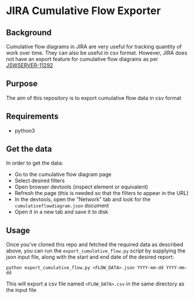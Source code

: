 # JIRA Cumulative Flow Exporter
## Background
Cumulative flow diagrams in JIRA are very useful for tracking quantity of work over time. They can also be useful in csv format. However, JIRA does not have an export feature for cumulative flow diagrams as per [JSWSERVER-11292](https://jira.atlassian.com/browse/JSWSERVER-11292)

## Purpose
The aim of this repository is to export cumulative flow data in csv format

## Requirements
- python3

## Get the data
In order to get the data:
- Go to the cumulative flow diagram page
- Select desired filters
- Open browser devtools (inspect element or equivalent)
- Refresh the page (this is needed so that the filters to appear in the URL)
- In the devtools, open the "Network" tab and look for the `cumulativeflowdiagram.json` document
- Open it in a new tab and save it to disk

## Usage
Once you've cloned this repo and fetched the required data as described above, you can run the `export_cumulative_flow.py` script by supplying the json input file, along with the start and end date of the desired report:

`python export_cumulative_flow.py <FLOW_DATA>.json YYYY-mm-dd YYYY-mm-dd`

This will export a csv file named `<FLOW_DATA>.csv` in the same directory as the input file